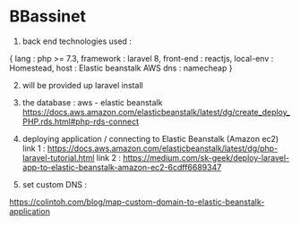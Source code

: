 # BBassinet

1. back end technologies used : 

 { 
     lang : php >= 7.3, 
     framework : laravel 8, 
     front-end : reactjs,
     local-env : Homestead,
     host      : Elastic beanstalk AWS
     dns       : namecheap
  }

2. will be provided up laravel install 

3. the database : aws - elastic beanstalk 
https://docs.aws.amazon.com/elasticbeanstalk/latest/dg/create_deploy_PHP.rds.html#php-rds-connect


4. deploying application / connecting to Elastic Beanstalk (Amazon ec2)
link 1 : https://docs.aws.amazon.com/elasticbeanstalk/latest/dg/php-laravel-tutorial.html
link 2 : https://medium.com/sk-geek/deploy-laravel-app-to-elastic-beanstalk-amazon-ec2-6cdff6689347

5. set custom DNS : 

https://colintoh.com/blog/map-custom-domain-to-elastic-beanstalk-application


